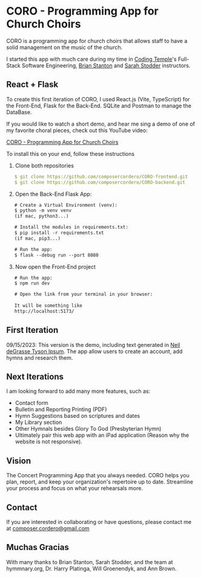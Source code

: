 # CORO - Programming App for Church Choirs

CORO is a programming app for church choirs that allows staff to have a solid management on the music of the church.

I started this app with much care during my time in [Coding Temple](https://www.codingtemple.com/software-engineering/)'s Full-Stack Software Engineering, [Brian Stanton](https://www.linkedin.com/in/brian-stanton-5aa63270/) and [Sarah Stodder](https://www.linkedin.com/in/sarah-stodder-0317b3153/) instructors.


## React + Flask

To create this first iteration of CORO, I used React.js (Vite, TypeScript) for the Front-End, Flask for the Back-End. SQLite and Postman to manage the DataBase.

If you would like to watch a short demo, and hear me sing a demo of one of my favorite choral pieces, check out this YouTube video:

[CORO - Programming App for Church Choirs](https://youtu.be/OY7DaGMgrXw?si=ZhS4kehPlP2sI3vj)

To install this on your end, follow these instructions

1. Clone both repositories

```yml
   $ git clone https://github.com/composercordero/CORO-frontend.git
   $ git clone https://github.com/composercordero/CORO-backend.git
```
2. Open the Back-End Flask App:
```md
   # Create a Virtual Environment (venv):
   $ python -m venv venv
   (if mac, python3...)

   # Install the modules in requirements.txt:
   $ pip install -r requirements.txt
   (if mac, pip3...)

   # Run the app:
   $ flask --debug run --port 8080

```
3. Now open the Front-End project

```md
   # Run the app:
   $ npm run dev

   # Open the link from your terminal in your browser:
   
   It will be something like
   http://localhost:5173/
```

## First Iteration

09/15/2023: This version is the demo, including text generated in [Neil deGrasse Tyson Ipsum](http://neilipsum.pw/). The app allow users to create an account, add hymns and research them.

## Next Iterations

I am looking forward to add many more features, such as:

- Contact form
- Bulletin and Reporting Printing (PDF)
- Hymn Suggestions based on scriptures and dates
- My Library section
- Other Hymnals besides Glory To God (Presbyterian Hymn)
- Ultimately pair this web app with an iPad application (Reason why the website is not responsive).

## Vision
The Concert Programming App that you always needed. CORO helps you plan, report, and keep your organization's repertoire up to date. Streamline your process and focus on what your rehearsals more.

## Contact
If you are interested in collaborating or have questions, please contact me at composer.cordero@gmail.com

## Muchas Gracias
With many thanks to Brian Stanton, Sarah Stodder, and the team at hymmnary.org, Dr. Harry Platinga, Will Groenendyk, and Ann Brown. 